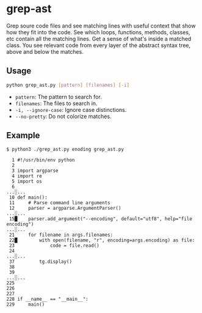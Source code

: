 # grep-ast

Grep soure code files and see matching lines with
useful context that show how they fit into the code.
See which loops, functions, methods, classes, etc
contain all the matching lines.
Get a sense of what's inside a matched class.
You see relevant code from every layer of the
abstract syntax tree, above and below the matches.


## Usage

```bash
python grep_ast.py [pattern] [filenames] [-i]
```

- `pattern`: The pattern to search for.
- `filenames`: The files to search in.
- `-i, --ignore-case`: Ignore case distinctions.
- `--no-pretty`: Do not colorize matches.

## Example


```
$ python3 ./grep_ast.py enoding grep_ast.py

  1 #!/usr/bin/env python
  2 
  3 import argparse
  4 import re
  5 import os
  6 
...░...
 10 def main():
 11     # Parse command line arguments
 12     parser = argparse.ArgumentParser()
...░...
 15█    parser.add_argument("--encoding", default="utf8", help="file encoding")
...░...
 21     for filename in args.filenames:
 22█        with open(filename, "r", encoding=args.encoding) as file:
 23             code = file.read()
 24 
...░...
 37         tg.display()
 38 
 39 
...░...
225 
226 
227 
228 if __name__ == "__main__":
229     main()
```
